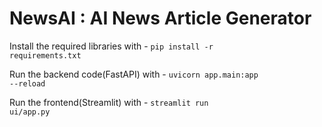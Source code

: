 # NewsAI : AI News Article Generator



Install the required libraries with -      <code>pip install -r requirements.txt</code>



Run the backend code(FastAPI) with -       <code>uvicorn app.main:app --reload</code>



Run the frontend(Streamlit) with -         <code>streamlit run ui/app.py</code>
